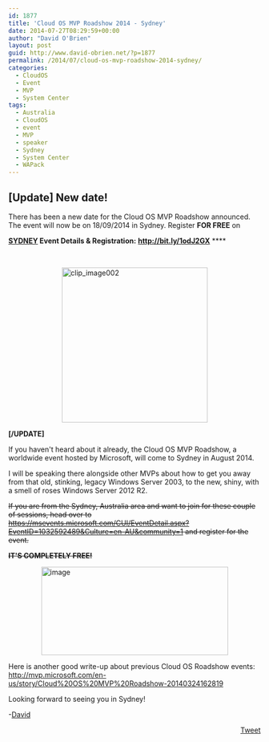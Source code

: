 ```yaml
---
id: 1877
title: 'Cloud OS MVP Roadshow 2014 - Sydney'
date: 2014-07-27T08:29:59+00:00
author: "David O'Brien"
layout: post
guid: http://www.david-obrien.net/?p=1877
permalink: /2014/07/cloud-os-mvp-roadshow-2014-sydney/
categories:
  - CloudOS
  - Event
  - MVP
  - System Center
tags:
  - Australia
  - CloudOS
  - event
  - MVP
  - speaker
  - Sydney
  - System Center
  - WAPack
---
```

## [Update] New date!

There has been a new date for the Cloud OS MVP Roadshow announced. The event will now be on 18/09/2014 in Sydney. Register **FOR FREE** on 

**<u>SYDNEY</u> Event Details & Registration:** <a href="http://bit.ly/1odJ2GX" onclick="_gaq.push(['_trackEvent', 'outbound-article', 'http://bit.ly/1odJ2GX', 'http://bit.ly/1odJ2GX']);" ><b>http://bit.ly/1odJ2GX</b></a> ****

&nbsp;

<a href="http://www.david-obrien.net/wp-content/uploads/2014/09/clip_image002.jpg" onclick="_gaq.push(['_trackEvent', 'outbound-article', 'http://www.david-obrien.net/wp-content/uploads/2014/09/clip_image002.jpg', '']);" name="_MailEndCompose" class="broken_link"><img title="clip_image002" style="border-top: 0px; border-right: 0px; background-image: none; border-bottom: 0px; float: none; padding-top: 0px; padding-left: 0px; margin-left: auto; border-left: 0px; display: block; padding-right: 0px; margin-right: auto" border="0" alt="clip_image002" src="http://www.david-obrien.net/wp-content/uploads/2014/09/clip_image002_thumb.jpg" width="291" height="309" /></a>

**[/UPDATE]**

If you haven't heard about it already, the Cloud OS MVP Roadshow, a worldwide event hosted by Microsoft, will come to Sydney in August 2014.

I will be speaking there alongside other MVPs about how to get you away from that old, stinking, legacy Windows Server 2003, to the new, shiny, with a smell of roses Windows Server 2012 R2.

<strike>If you are from the Sydney, Australia area and want to join for these couple of sessions, head over to </strike><a href="https://msevents.microsoft.com/CUI/EventDetail.aspx?EventID=1032592489&Culture=en-AU&community=1" onclick="_gaq.push(['_trackEvent', 'outbound-article', 'https://msevents.microsoft.com/CUI/EventDetail.aspx?EventID=1032592489&Culture=en-AU&community=1', 'https://msevents.microsoft.com/CUI/EventDetail.aspx?EventID=1032592489&Culture=en-AU&community=1']);" title="https://msevents.microsoft.com/CUI/EventDetail.aspx?EventID=1032592489&Culture=en-AU&community=1"><strike>https://msevents.microsoft.com/CUI/EventDetail.aspx?EventID=1032592489&Culture=en-AU&community=1</strike></a><strike> and register for the event.</strike>

**<strike>IT'S COMPLETELY FREE!</strike>**

<strike></strike><a href="http://www.david-obrien.net/wp-content/uploads/2014/07/image.png" onclick="_gaq.push(['_trackEvent', 'outbound-article', 'http://www.david-obrien.net/wp-content/uploads/2014/07/image.png', '']);" class="broken_link"><strike><img title="image" style="border-left-width: 0px; border-right-width: 0px; background-image: none; border-bottom-width: 0px; float: none; padding-top: 0px; padding-left: 0px; margin-left: auto; display: block; padding-right: 0px; border-top-width: 0px; margin-right: auto" border="0" alt="image" src="http://www.david-obrien.net/wp-content/uploads/2014/07/image_thumb.png" width="373" height="176" /></strike></a>

Here is another good write-up about previous Cloud OS Roadshow events: <a href="http://mvp.microsoft.com/en-us/story/Cloud%20OS%20MVP%20Roadshow-20140324162819" onclick="_gaq.push(['_trackEvent', 'outbound-article', 'http://mvp.microsoft.com/en-us/story/Cloud%20OS%20MVP%20Roadshow-20140324162819', 'http://mvp.microsoft.com/en-us/story/Cloud%20OS%20MVP%20Roadshow-20140324162819']);" title="http://mvp.microsoft.com/en-us/story/Cloud%20OS%20MVP%20Roadshow-20140324162819">http://mvp.microsoft.com/en-us/story/Cloud%20OS%20MVP%20Roadshow-20140324162819</a>

Looking forward to seeing you in Sydney!

-<a href="www.twitter.com/david_obrien" target="_blank" class="broken_link">David</a>

<div style="float: right; margin-left: 10px;">
  <a href="https://twitter.com/share" onclick="_gaq.push(['_trackEvent', 'outbound-article', 'https://twitter.com/share', 'Tweet']);" class="twitter-share-button" data-hashtags="Australia,CloudOS,event,MVP,speaker,Sydney,System+Center,WAPack" data-count="vertical" data-url="http://www.david-obrien.net/2014/07/cloud-os-mvp-roadshow-2014-sydney/">Tweet</a>
</div>

